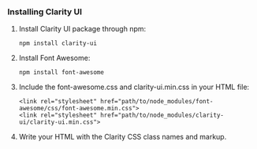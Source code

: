 ### Installing Clarity UI

1. Install Clarity UI package through npm:
    ```
    npm install clarity-ui
    ```

2. Install Font Awesome:
    ```
    npm install font-awesome
    ```

3. Include the font-awesome.css and clarity-ui.min.css in your HTML file:
    ```
    <link rel="stylesheet" href="path/to/node_modules/font-awesome/css/font-awesome.min.css">
    <link rel="stylesheet" href="path/to/node_modules/clarity-ui/clarity-ui.min.css">
    ```

4. Write your HTML with the Clarity CSS class names and markup.
